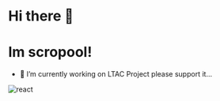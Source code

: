 # Hi there 👋
# Im scropool!

- 🔭 I’m currently working on LTAC Project please support it...





![react](https://github.com/scropool/scropool/blob/main/images/react.gif)
